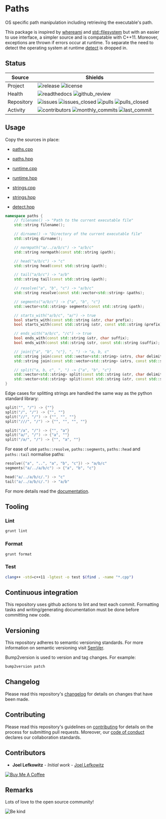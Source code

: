 # Paths

OS specific path manipulation including retrieving the executable's path.

This package is inspired by [whereami][whereami] and [std::filesystem][std_filesystem] but with an easier to use interface, a simpler source and is compatable with C++11. Moreover, exceptions are thrown if errors occur at runtime. To separate the need to detect the operating system at runtime [detect][detect] is dropped in.

## Status

| Source     | Shields                                                                                                                     |
| ---------- | --------------------------------------------------------------------------------------------------------------------------- |
| Project    | ![release][release_shield] ![license][license_shield]                                                                       |
| Health     | ![readthedocs][readthedocs_shield] ![github_review][github_review_shield]                                                   |
| Repository | ![issues][issues_shield] ![issues_closed][issues_closed_shield] ![pulls][pulls_shield] ![pulls_closed][pulls_closed_shield] |
| Activity   | ![contributors][contributors_shield] ![monthly_commits][monthly_commits_shield] ![last_commit][last_commit_shield]          |

## Usage

Copy the sources in place:

- [paths.cpp][paths_cpp]
- [paths.hpp][paths_hpp]

- [runtime.cpp][runtime_cpp]
- [runtime.hpp][runtime_hpp]

- [strings.cpp][strings_cpp]
- [strings.hpp][strings_hpp]

- [detect.hpp][detect_hpp]

```cpp
namespace paths {
    // filename() -> "Path to the current executable file"
    std::string filename();

    // dirname() -> "Directory of the current executable file"
    std::string dirname();

    // normpath("a/../a/b/c") -> "a/b/c"
    std::string normpath(const std::string &path);

    // head("a/b/c") -> "c"
    std::string head(const std::string &path);

    // tail("a/b/c") -> "a/b"
    std::string tail(const std::string &path);

    // resolve("a", "b", "c") -> "a/b/c"
    std::string resolve(const std::vector<std::string> &paths);

    // segments("a/b/c") -> {"a", "b", "c"}
    std::vector<std::string> segments(const std::string &path);

    // starts_with("a/b/c", "a/") -> true
    bool starts_with(const std::string &str, char prefix);
    bool starts_with(const std::string &str, const std::string &prefix);

    // ends_with("a/b/c", "/c") -> true
    bool ends_with(const std::string &str, char suffix);
    bool ends_with(const std::string &str, const std::string &suffix);

    // join({"a", "b", "c"}, ", ") -> "a, b, c"
    std::string join(const std::vector<std::string> &strs, char delimiter);
    std::string join(const std::vector<std::string> &strs, const std::string &delimiter = ", ");

    // split("a, b, c", ", ") -> {"a", "b", "c"}
    std::vector<std::string> split(const std::string &str, char delimiter);
    std::vector<std::string> split(const std::string &str, const std::string &delimiter = " ");
}
```

Edge cases for splitting strings are handled the same way as the python standard library:

```cpp
split("", "/") -> {""}
split("/", "/") -> {"", ""}
split("//", "/") -> {"", "", ""}
split("///", "/") -> {"", "", "", ""}
```

```cpp
split("/a", "/") -> {"", "a"}
split("a/", "/") -> {"a", ""}
split("/a/", "/") -> {"", "a", ""}
```

For ease of use `paths::resolve`, `paths::segments`, `paths::head` and `paths::tail` normalise paths:

```cpp
resolve({"a", "..", "a", "b", "c"}) -> "a/b/c"
segments("a/../a/b/c") -> {"a", "b", "c"}

head("a/../a/b/c/.") -> "c"
tail("a/../a/b/c/.") -> "a/b"
```

For more details read the [documentation][pages].

## Tooling

### Lint

```bash
grunt lint
```

### Format

```bash
grunt format
```

### Test

```bash
clang++ -std=c++11 -lgtest -o test $(find . -name "*.cpp")
```

## Continuous integration

This repository uses github actions to lint and test each commit. Formatting tasks and writing/generating documentation must be done before committing new code.

## Versioning

This repository adheres to semantic versioning standards.
For more information on semantic versioning visit [SemVer][semver].

Bump2version is used to version and tag changes.
For example:

```bash
bump2version patch
```

## Changelog

Please read this repository's [changelog](CHANGELOG.md) for details on changes that have been made.

## Contributing

Please read this repository's guidelines on [contributing](CONTRIBUTING.md) for details on the process for submitting pull requests. Moreover, our [code of conduct](CODE_OF_CONDUCT.md) declares our collaboration standards.

## Contributors

- **Joel Lefkowitz** - _Initial work_ - [Joel Lefkowitz][author]

[![Buy Me A Coffee][coffee_button]][author_coffee]

## Remarks

Lots of love to the open source community!

![Be kind][be_kind]

<!-- Raw links -->

[paths_cpp]: https://raw.githubusercontent.com/JoelLefkowitz/paths/master/src/paths.cpp
[paths_hpp]: https://raw.githubusercontent.com/JoelLefkowitz/paths/master/src/paths.hpp
[runtime_cpp]: https://raw.githubusercontent.com/JoelLefkowitz/paths/master/src/runtime.cpp
[runtime_hpp]: https://raw.githubusercontent.com/JoelLefkowitz/paths/master/src/runtime.hpp
[strings_cpp]: https://raw.githubusercontent.com/JoelLefkowitz/paths/master/src/strings.cpp
[strings_hpp]: https://raw.githubusercontent.com/JoelLefkowitz/paths/master/src/strings.hpp
[detect_hpp]: https://raw.githubusercontent.com/JoelLefkowitz/paths/master/src/detect.hpp

<!-- External links -->

[pages]: https://joellefkowitz.github.io/paths
[whereami]: https://github.com/gpakosz/whereami
[std_filesystem]: https://en.cppreference.com/w/cpp/filesystem
[detect]: https://github.com/joellefkowitz/detect
[semver]: http://semver.org/
[be_kind]: https://media.giphy.com/media/osAcIGTSyeovPq6Xph/giphy.gif

<!-- Contributor links -->

[author]: https://github.com/joellefkowitz
[author_coffee]: https://www.buymeacoffee.com/joellefkowitz
[coffee_button]: https://cdn.buymeacoffee.com/buttons/default-blue.png

<!-- Project shields -->

[release_shield]: https://img.shields.io/github/v/tag/joellefkowitz/paths
[license_shield]: https://img.shields.io/github/license/joellefkowitz/paths

<!-- Health shields -->

[readthedocs_shield]: https://img.shields.io/readthedocs/paths
[github_review_shield]: https://img.shields.io/github/workflow/status/JoelLefkowitz/paths/Review

<!-- Repository shields -->

[issues_shield]: https://img.shields.io/github/issues/joellefkowitz/paths
[issues_closed_shield]: https://img.shields.io/github/issues-closed/joellefkowitz/paths
[pulls_shield]: https://img.shields.io/github/issues-pr/joellefkowitz/paths
[pulls_closed_shield]: https://img.shields.io/github/issues-pr-closed/joellefkowitz/paths

<!-- Activity shields -->

[contributors_shield]: https://img.shields.io/github/contributors/joellefkowitz/paths
[monthly_commits_shield]: https://img.shields.io/github/commit-activity/m/joellefkowitz/paths
[last_commit_shield]: https://img.shields.io/github/last-commit/joellefkowitz/paths
